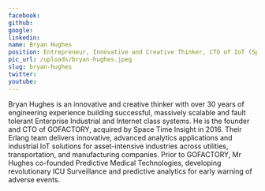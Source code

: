 ```yaml
---
facebook: 
github: 
google: 
linkedin: 
name: Bryan Hughes
position: Entrepreneur, Innovative and Creative Thinker, CTO of IoT (Space Time Insight)
pic_url: /uploads/bryan-hughes.jpeg
slug: bryan-hughes
twitter: 
youtube: 
---
```

<div>
<div>Bryan Hughes is an innovative and creative thinker with over 30 years of engineering experience building successful, massively scalable and fault tolerant Enterprise Industrial and Internet class systems. He is the founder and CTO of GOFACTORY, acquired by Space Time Insight in 2016. Their Erlang team delivers innovative, advanced analytics applications and industrial IoT solutions for asset-intensive industries across utilities, transportation, and manufacturing companies. Prior to GOFACTORY, Mr Hughes co-founded Predictive Medical Technologies, developing revolutionary ICU Surveillance and predictive analytics for early warning of adverse events.</div>
</div>

<p>&nbsp;</p>
